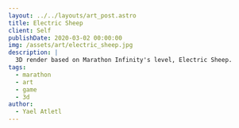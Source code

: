 ```yaml
---
layout: ../../layouts/art_post.astro
title: Electric Sheep
client: Self
publishDate: 2020-03-02 00:00:00
img: /assets/art/electric_sheep.jpg
description: |
  3D render based on Marathon Infinity's level, Electric Sheep.
tags:
  - marathon
  - art
  - game
  - 3d
author:
  - Yael Atletl
---
```



